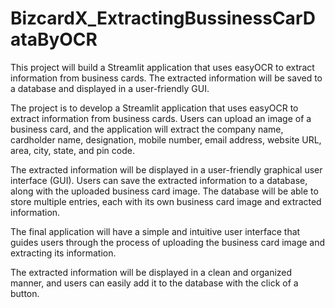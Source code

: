 # BizcardX_ExtractingBussinessCarDataByOCR
This project will build a Streamlit application that uses easyOCR to extract information from business cards. The extracted information will be saved to a database and displayed in a user-friendly GUI. 

The project is to develop a Streamlit application that uses easyOCR to extract information from business cards. Users can upload an image of a business card, and the application will extract the company name, cardholder name, designation, mobile number, email address, website URL, area, city, state, and pin code. 

The extracted information will be displayed in a user-friendly graphical user interface (GUI). Users can save the extracted information to a database, along with the uploaded business card image. The database will be able to store multiple entries, each with its own business card image and extracted information. 

The final application will have a simple and intuitive user interface that guides users through the process of uploading the business card image and extracting its information. 

The extracted information will be displayed in a clean and organized manner, and users can easily add it to the database with the click of a button.
